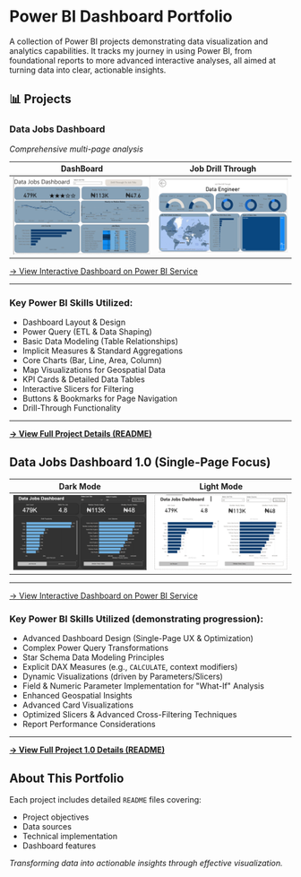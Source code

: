# Power BI Dashboard Portfolio

A collection of Power BI projects demonstrating data visualization and analytics capabilities. It tracks my journey in using Power BI, from foundational reports to more advanced interactive analyses, all aimed at turning data into clear, actionable insights.

## 📊 Projects

### Data Jobs Dashboard 
*Comprehensive multi-page analysis*

| DashBoard | Job Drill Through |
|-----------|------------|
| ![Dashboard Dark Mode](/Images/Project%201%20Page%201.png) | ![Dashboard Light Mode](/Images/Project%201%20Page%202.png) |

[→ View Interactive Dashboard on Power BI Service]()

---

### Key Power BI Skills Utilized:
- Dashboard Layout & Design
- Power Query (ETL & Data Shaping)
- Basic Data Modeling (Table Relationships)
- Implicit Measures & Standard Aggregations
- Core Charts (Bar, Line, Area, Column)
- Map Visualizations for Geospatial Data
- KPI Cards & Detailed Data Tables
- Interactive Slicers for Filtering
- Buttons & Bookmarks for Page Navigation
- Drill-Through Functionality

---

**[→ View Full Project  Details (README)](./Datajobs%202/README.md)**

## Data Jobs Dashboard 1.0 (Single-Page Focus)

| Dark Mode | Light Mode |
|-----------|------------|
| ![Dashboard Dark Mode](/Images/Picture%201%20(Dark%20mode).png) | ![Dashboard Light Mode](/Images/Picture%202.png) |

---
[→ View Interactive Dashboard on Power BI Service]()

### Key Power BI Skills Utilized (demonstrating progression):
- Advanced Dashboard Design (Single-Page UX & Optimization)
- Complex Power Query Transformations
- Star Schema Data Modeling Principles
- Explicit DAX Measures (e.g., `CALCULATE`, context modifiers)
- Dynamic Visualizations (driven by Parameters/Slicers)
- Field & Numeric Parameter Implementation for "What-If" Analysis
- Enhanced Geospatial Insights
- Advanced Card Visualizations
- Optimized Slicers & Advanced Cross-Filtering Techniques
- Report Performance Considerations

---

**[→ View Full Project 1.0 Details (README)](./Datajobs%202/README.md)**


## About This Portfolio

Each project includes detailed `README` files covering:
- Project objectives
- Data sources
- Technical implementation
- Dashboard features

*Transforming data into actionable insights through effective visualization.*